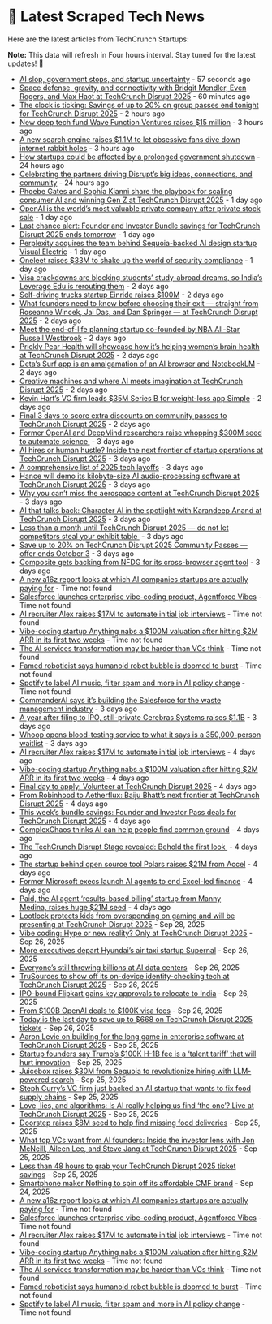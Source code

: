 
# 📰 Latest Scraped Tech News

Here are the latest articles from TechCrunch Startups:

**Note:** This data will refresh in Four hours interval. Stay tuned for the latest updates! 🔄
- [AI slop, government stops, and startup uncertainty](https://techcrunch.com/podcast/ai-slop-government-stops-and-startup-uncertainty/) - 57 seconds ago
- [Space defense, gravity, and connectivity with Bridgit Mendler, Even Rogers, and Max Haot at TechCrunch Disrupt 2025](https://techcrunch.com/2025/10/03/space-is-open-for-business-with-even-rogers-and-max-haot-at-techcrunch-disrupt-2025/) - 60 minutes ago
- [The clock is ticking: Savings of up to 20% on group passes end tonight for TechCrunch Disrupt 2025](https://techcrunch.com/2025/10/03/the-clock-is-ticking-savings-of-up-to-20-on-group-passes-end-today-for-techcrunch-disrupt-2025/) - 2 hours ago
- [New deep tech fund Wave Function Ventures raises $15 million](https://techcrunch.com/2025/10/03/new-deep-tech-fund-wave-function-ventures-raises-15-million/) - 3 hours ago
- [A new search engine raises $1.1M to let obsessive fans dive down internet rabbit holes](https://techcrunch.com/2025/10/03/a-new-search-engine-raises-1-1m-to-let-obsessive-fans-dive-down-internet-rabbit-holes/) - 3 hours ago
- [How startups could be affected by a prolonged government shutdown](https://techcrunch.com/2025/10/02/how-startups-could-be-affected-by-a-prolonged-government-shutdown/) - 24 hours ago
- [Celebrating the partners driving Disrupt’s big ideas, connections, and community](https://techcrunch.com/2025/10/02/celebrating-the-partners-driving-disrupts-big-ideas-connections-and-community/) - 24 hours ago
- [Phoebe Gates and Sophia Kianni share the playbook for scaling consumer AI and winning Gen Z at TechCrunch Disrupt 2025](https://techcrunch.com/2025/10/02/storming-the-gates-scaling-consumer-ai-with-phoebe-gates-and-sophia-kianni-only-at-techcrunch-disrupt-2025/) - 1 day ago
- [OpenAI is the world’s most valuable private company after private stock sale](https://techcrunch.com/2025/10/02/openai-is-the-worlds-most-valuable-private-company-after-private-stock-sale/) - 1 day ago
- [Last chance alert: Founder and Investor Bundle savings for TechCrunch Disrupt 2025 ends tomorrow](https://techcrunch.com/2025/10/02/last-chance-alert-founder-and-investor-bundle-savings-for-techcrunch-disrupt-2025-ends-tomorrow/) - 1 day ago
- [Perplexity acquires the team behind Sequoia-backed AI design startup Visual Electric](https://techcrunch.com/2025/10/02/perplexity-acquires-the-team-behind-sequioa-backed-ai-design-startup-visual-electric/) - 1 day ago
- [Oneleet raises $33M to shake up the world of security compliance](https://techcrunch.com/2025/10/02/oneleet-raises-33m-to-shake-up-the-world-of-security-compliance/) - 1 day ago
- [Visa crackdowns are blocking students’ study-abroad dreams, so India’s Leverage Edu is rerouting them](https://techcrunch.com/2025/10/01/visa-crackdowns-are-blocking-students-study-abroad-dreams-so-indias-leverage-edu-is-rerouting-them/) - 2 days ago
- [Self-driving trucks startup Einride raises $100M](https://techcrunch.com/2025/10/01/self-driving-trucks-startup-einride-raises-100m/) - 2 days ago
- [What founders need to know before choosing their exit — straight from Roseanne Wincek, Jai Das, and Dan Springer — at TechCrunch Disrupt 2025](https://techcrunch.com/2025/10/01/what-founders-need-to-know-before-choosing-their-exit-at-techcrunch-disrupt-2025/) - 2 days ago
- [Meet the end-of-life planning startup co-founded by NBA All-Star Russell Westbrook](https://techcrunch.com/2025/10/01/meet-the-end-of-life-planning-startup-co-founded-by-nba-all-star-russell-westbrook/) - 2 days ago
- [Prickly Pear Health will showcase how it’s helping women’s brain health at TechCrunch Disrupt 2025](https://techcrunch.com/2025/10/01/prickly-pear-health-will-showcase-how-its-helping-womens-brain-health-at-techcrunch-disrupt-2025/) - 2 days ago
- [Deta’s Surf app is an amalgamation of an AI browser and NotebookLM](https://techcrunch.com/2025/10/01/detas-surf-app-is-an-amalgamation-of-an-ai-browser-and-notebooklm/) - 2 days ago
- [Creative machines and where AI meets imagination at TechCrunch Disrupt 2025](https://techcrunch.com/2025/10/01/creative-machines-and-where-ai-meets-imagination-at-techcrunch-disrupt-2025/) - 2 days ago
- [Kevin Hart’s VC firm leads $35M Series B for weight-loss app Simple](https://techcrunch.com/2025/10/01/kevin-harts-vc-firm-leads-35m-series-b-for-weight-loss-app-simple/) - 2 days ago
- [Final 3 days to score extra discounts on community passes to TechCrunch Disrupt 2025](https://techcrunch.com/2025/10/01/3-days-left-extra-discounts-community-passes-techcrunch-disrupt-2025/) - 2 days ago
- [Former OpenAI and DeepMind researchers raise whopping $300M seed to automate science ](https://techcrunch.com/2025/09/30/former-openai-and-deepmind-researchers-raise-whopping-300m-seed-to-automate-science/) - 3 days ago
- [AI hires or human hustle? Inside the next frontier of startup operations at TechCrunch Disrupt 2025](https://techcrunch.com/2025/09/30/ai-hires-or-human-hustle-inside-the-next-frontier-of-startup-operations-at-techcrunch-disrupt-2025/) - 3 days ago
- [A comprehensive list of 2025 tech layoffs](https://techcrunch.com/2025/09/30/tech-layoffs-2025-list/) - 3 days ago
- [Hance will demo its kilobyte-size AI audio-processing software at TechCrunch Disrupt 2025](https://techcrunch.com/2025/09/30/hance-will-demo-its-kilobyte-size-ai-audio-processing-software-at-techcrunch-disrupt-2025/) - 3 days ago
- [Why you can’t miss the aerospace content at TechCrunch Disrupt 2025](https://techcrunch.com/2025/09/30/why-you-cant-miss-the-aerospace-content-at-techcrunch-disrupt-2025/) - 3 days ago
- [AI that talks back: Character AI in the spotlight with Karandeep Anand at TechCrunch Disrupt 2025](https://techcrunch.com/2025/09/30/ai-that-talks-back-character-ai-in-the-spotlight-with-karandeep-anand-at-techcrunch-disrupt-2025/) - 3 days ago
- [Less than a month until TechCrunch Disrupt 2025 — do not let competitors steal your exhibit table ](https://techcrunch.com/2025/09/30/less-than-a-month-until-techcrunch-disrupt-2025-do-not-let-competitors-steal-your-exhibit-table/) - 3 days ago
- [Save up to 20% on TechCrunch Disrupt 2025 Community Passes — offer ends October 3](https://techcrunch.com/2025/09/30/save-up-to-20-on-techcrunch-disrupt-2025-community-passes-offer-ends-october-3/) - 3 days ago
- [Composite gets backing from NFDG for its cross-browser agent tool](https://techcrunch.com/2025/09/30/composite-gets-backing-from-nfdg-for-its-cross-browser-agent-tool/) - 3 days ago
- [A new a16z report looks at which AI companies startups are actually paying for](https://techcrunch.com/2025/10/02/a-new-a16z-report-looks-at-which-ai-companies-startups-are-actually-paying-for/) - Time not found
- [Salesforce launches enterprise vibe-coding product, Agentforce Vibes](https://techcrunch.com/2025/10/01/salesforce-launches-enterprise-vibe-coding-product-agentforce-vibes/) - Time not found
- [AI recruiter Alex raises $17M to automate initial job interviews](https://techcrunch.com/2025/09/29/ai-recruiter-alex-raises-17m-to-automate-initial-job-interviews/) - Time not found
- [Vibe-coding startup Anything nabs a $100M valuation after hitting $2M ARR in its first two weeks](https://techcrunch.com/2025/09/29/vibe-coding-startup-anything-nabs-a-100m-valuation-after-hitting-2m-arr-in-its-first-two-weeks/) - Time not found
- [The AI services transformation may be harder than VCs think](https://techcrunch.com/2025/09/28/the-ai-services-transformation-may-be-harder-than-vcs-think/) - Time not found
- [Famed roboticist says humanoid robot bubble is doomed to burst](https://techcrunch.com/2025/09/26/famed-roboticist-says-humanoid-robot-bubble-is-doomed-to-burst/) - Time not found
- [Spotify to label AI music, filter spam and more in AI policy change](https://techcrunch.com/2025/09/25/spotify-updates-ai-policy-to-label-tracks-cut-down-on-spam/) - Time not found
- [CommanderAI says it’s building the Salesforce for the waste management industry](https://techcrunch.com/2025/09/30/commanderai-says-its-building-the-salesforce-for-the-waste-management-industry/) - 3 days ago
- [A year after filing to IPO, still-private Cerebras Systems raises $1.1B](https://techcrunch.com/2025/09/30/a-year-after-filing-to-ipo-still-private-cerebras-systems-raises-1-1b/) - 3 days ago
- [Whoop opens blood-testing service to what it says is a 350,000-person waitlist](https://techcrunch.com/2025/09/30/whoop-opens-its-blood-testing-service-to-350000-on-wait-list/) - 3 days ago
- [AI recruiter Alex raises $17M to automate initial job interviews](https://techcrunch.com/2025/09/29/ai-recruiter-alex-raises-17m-to-automate-initial-job-interviews/) - 4 days ago
- [Vibe-coding startup Anything nabs a $100M valuation after hitting $2M ARR in its first two weeks](https://techcrunch.com/2025/09/29/vibe-coding-startup-anything-nabs-a-100m-valuation-after-hitting-2m-arr-in-its-first-two-weeks/) - 4 days ago
- [Final day to apply: Volunteer at TechCrunch Disrupt 2025](https://techcrunch.com/2025/09/29/final-day-to-apply-volunteer-at-techcrunch-disrupt-2025/) - 4 days ago
- [From Robinhood to Aetherflux: Baiju Bhatt’s next frontier at TechCrunch Disrupt 2025](https://techcrunch.com/2025/09/29/from-robinhood-to-aetherflux-baiju-bhatts-next-frontier-at-techcrunch-disrupt-2025/) - 4 days ago
- [This week’s bundle savings: Founder and Investor Pass deals for TechCrunch Disrupt 2025](https://techcrunch.com/2025/09/29/founder-investor-only-bundle-pass-deal-for-techcrunch-disrupt-2025-this-week/) - 4 days ago
- [ComplexChaos thinks AI can help people find common ground](https://techcrunch.com/2025/09/29/complex-chaos-thinks-ai-can-help-people-find-common-ground/) - 4 days ago
- [The TechCrunch Disrupt Stage revealed: Behold the first look ](https://techcrunch.com/2025/09/29/the-techcrunch-disrupt-stage-revealed-behold-the-first-look/) - 4 days ago
- [The startup behind open source tool Polars raises $21M from Accel](https://techcrunch.com/2025/09/29/the-startup-behind-open-source-tool-polars-raises-21m-from-accel/) - 4 days ago
- [Former Microsoft execs launch AI agents to end Excel-led finance](https://techcrunch.com/2025/09/29/former-microsoft-executives-launch-ai-agents-to-end-excel-driven-finance-for-mid-market-enterprise-businesses/) - 4 days ago
- [Paid, the AI agent ‘results-based billing’ startup from Manny Medina, raises huge $21M seed](https://techcrunch.com/2025/09/28/paid-the-ai-agent-results-based-billing-startup-from-manny-medina-raises-huge-21m-seed/) - 4 days ago
- [Lootlock protects kids from overspending on gaming and will be presenting at TechCrunch Disrupt 2025](https://techcrunch.com/2025/09/28/lootlock-protects-kids-from-overspending-on-gaming-and-will-be-presenting-at-techcrunch-disrupt-2025/) - Sep 28, 2025
- [Vibe coding: Hype or new reality? Only at TechCrunch Disrupt 2025](https://techcrunch.com/2025/09/26/discover-how-developer-tools-are-shifting-fast-with-lauri-moore-and-david-cramer-at-techcrunch-disrupt-2025/) - Sep 26, 2025
- [More executives depart Hyundai’s air taxi startup Supernal](https://techcrunch.com/2025/09/26/more-executives-depart-hyundais-air-taxi-startup-supernal/) - Sep 26, 2025
- [Everyone’s still throwing billions at AI data centers](https://techcrunch.com/video/everyones-still-throwing-billions-at-ai-data-centers/) - Sep 26, 2025
- [TruSources to show off its on-device identity-checking tech at TechCrunch Disrupt 2025](https://techcrunch.com/2025/09/26/trusources-to-show-off-its-on-device-identity-checking-tech-at-techcrunch-disrupt-2025/) - Sep 26, 2025
- [IPO-bound Flipkart gains key approvals to relocate to India](https://techcrunch.com/2025/09/26/ipo-bound-flipkart-gains-key-approvals-to-relocate-to-india/) - Sep 26, 2025
- [From $100B OpenAI deals to $100K visa fees](https://techcrunch.com/podcast/from-100b-openai-deals-to-100k-visa-fees/) - Sep 26, 2025
- [Today is the last day to save up to $668 on TechCrunch Disrupt 2025 tickets](https://techcrunch.com/2025/09/26/last-day-to-save-668-on-techcrunch-disrupt-2025-tickets/) - Sep 26, 2025
- [Aaron Levie on building for the long game in enterprise software at TechCrunch Disrupt 2025](https://techcrunch.com/2025/09/25/inside-the-box-aaron-levie-on-reinvention-at-techcrunch-disrupt-2025/) - Sep 25, 2025
- [Startup founders say Trump’s $100K H-1B fee is a ‘talent tariff’ that will hurt innovation](https://techcrunch.com/2025/09/25/startup-founders-say-trumps-100k-h-1b-fee-is-a-talent-tariff-that-will-hurt-innovation/) - Sep 25, 2025
- [Juicebox raises $30M from Sequoia to revolutionize hiring with LLM-powered search](https://techcrunch.com/2025/09/25/juicebox-raises-30m-from-sequoia-to-revolutionize-hiring-with-llm-powered-search/) - Sep 25, 2025
- [Steph Curry’s VC firm just backed an AI startup that wants to fix food supply chains](https://techcrunch.com/2025/09/25/steph-currys-vc-firm-just-backed-an-ai-startup-that-wants-to-fix-food-supply-chains/) - Sep 25, 2025
- [Love, lies, and algorithms: Is AI really helping us find ‘the one’? Live at TechCrunch Disrupt 2025](https://techcrunch.com/2025/09/25/love-lies-and-algorithms-is-ai-really-helping-us-find-the-one/) - Sep 25, 2025
- [Doorstep raises $8M seed to help find missing food deliveries](https://techcrunch.com/2025/09/25/doorstep-raises-8m-seed-to-help-find-missing-food-deliveries/) - Sep 25, 2025
- [What top VCs want from AI founders: Inside the investor lens with Jon McNeill, Aileen Lee, and Steve Jang at TechCrunch Disrupt 2025](https://techcrunch.com/2025/09/25/what-top-vcs-want-from-ai-founders-inside-the-investor-lens-with-jon-mcneill-aileen-lee-and-steve-jang-at-techcrunch-disrupt-2025/) - Sep 25, 2025
- [Less than 48 hours to grab your TechCrunch Disrupt 2025 ticket savings](https://techcrunch.com/2025/09/25/these-are-the-last-2-days-for-techcrunch-disrupt-2025-ticket-savings/) - Sep 25, 2025
- [Smartphone maker Nothing to spin off its affordable CMF brand](https://techcrunch.com/2025/09/24/smartphone-maker-nothing-to-spin-off-its-affordable-cmf-brand/) - Sep 24, 2025
- [A new a16z report looks at which AI companies startups are actually paying for](https://techcrunch.com/2025/10/02/a-new-a16z-report-looks-at-which-ai-companies-startups-are-actually-paying-for/) - Time not found
- [Salesforce launches enterprise vibe-coding product, Agentforce Vibes](https://techcrunch.com/2025/10/01/salesforce-launches-enterprise-vibe-coding-product-agentforce-vibes/) - Time not found
- [AI recruiter Alex raises $17M to automate initial job interviews](https://techcrunch.com/2025/09/29/ai-recruiter-alex-raises-17m-to-automate-initial-job-interviews/) - Time not found
- [Vibe-coding startup Anything nabs a $100M valuation after hitting $2M ARR in its first two weeks](https://techcrunch.com/2025/09/29/vibe-coding-startup-anything-nabs-a-100m-valuation-after-hitting-2m-arr-in-its-first-two-weeks/) - Time not found
- [The AI services transformation may be harder than VCs think](https://techcrunch.com/2025/09/28/the-ai-services-transformation-may-be-harder-than-vcs-think/) - Time not found
- [Famed roboticist says humanoid robot bubble is doomed to burst](https://techcrunch.com/2025/09/26/famed-roboticist-says-humanoid-robot-bubble-is-doomed-to-burst/) - Time not found
- [Spotify to label AI music, filter spam and more in AI policy change](https://techcrunch.com/2025/09/25/spotify-updates-ai-policy-to-label-tracks-cut-down-on-spam/) - Time not found